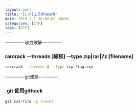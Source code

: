 ```yaml
---
layout: post
title: "[CTF]工具常用指令"
date: 2019-1-7 16:00:02 +0800
categories: [CTF]
tags: [CTF]
---
```


----------暴力破解----------
### rarcrack --threads [線程] --type zip|rar|7z [filename]

```sh
rarcrack --threads 4 --type zip flag.zip
```

----------git洩漏----------
### .git 使用githack

```sh
git cat-file -p [hash]
```